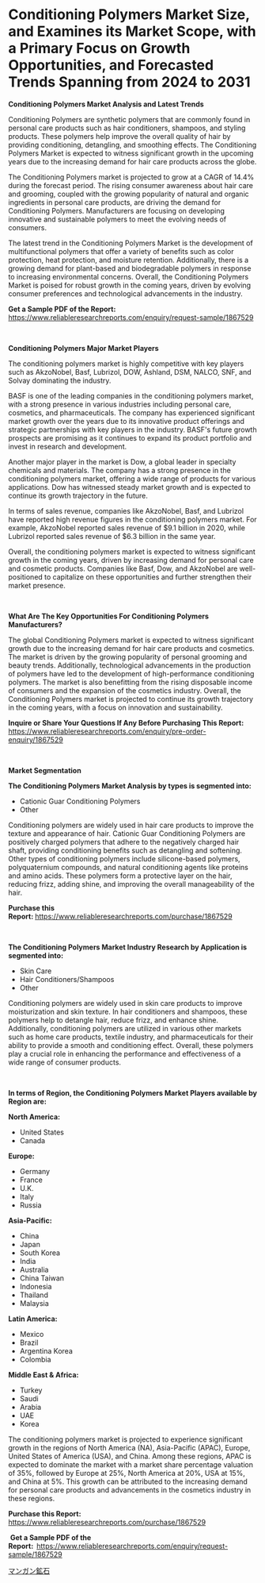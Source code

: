 <p><h1>Conditioning Polymers Market Size, and Examines its Market Scope, with a Primary Focus on Growth Opportunities, and Forecasted Trends Spanning from 2024 to 2031</h1></p><p><strong>Conditioning Polymers Market Analysis and Latest Trends</strong></p>
<p><p>Conditioning Polymers are synthetic polymers that are commonly found in personal care products such as hair conditioners, shampoos, and styling products. These polymers help improve the overall quality of hair by providing conditioning, detangling, and smoothing effects. The Conditioning Polymers Market is expected to witness significant growth in the upcoming years due to the increasing demand for hair care products across the globe.</p><p>The Conditioning Polymers market is projected to grow at a CAGR of 14.4% during the forecast period. The rising consumer awareness about hair care and grooming, coupled with the growing popularity of natural and organic ingredients in personal care products, are driving the demand for Conditioning Polymers. Manufacturers are focusing on developing innovative and sustainable polymers to meet the evolving needs of consumers.</p><p>The latest trend in the Conditioning Polymers Market is the development of multifunctional polymers that offer a variety of benefits such as color protection, heat protection, and moisture retention. Additionally, there is a growing demand for plant-based and biodegradable polymers in response to increasing environmental concerns. Overall, the Conditioning Polymers Market is poised for robust growth in the coming years, driven by evolving consumer preferences and technological advancements in the industry.</p></p>
<p><strong>Get a Sample PDF of the Report:&nbsp;</strong> <a href="https://www.reliableresearchreports.com/enquiry/request-sample/1867529">https://www.reliableresearchreports.com/enquiry/request-sample/1867529</a></p>
<p>&nbsp;</p>
<p><strong>Conditioning Polymers Major Market Players</strong></p>
<p><p>The conditioning polymers market is highly competitive with key players such as AkzoNobel, Basf, Lubrizol, DOW, Ashland, DSM, NALCO, SNF, and Solvay dominating the industry. </p><p>BASF is one of the leading companies in the conditioning polymers market, with a strong presence in various industries including personal care, cosmetics, and pharmaceuticals. The company has experienced significant market growth over the years due to its innovative product offerings and strategic partnerships with key players in the industry. BASF's future growth prospects are promising as it continues to expand its product portfolio and invest in research and development.</p><p>Another major player in the market is Dow, a global leader in specialty chemicals and materials. The company has a strong presence in the conditioning polymers market, offering a wide range of products for various applications. Dow has witnessed steady market growth and is expected to continue its growth trajectory in the future.</p><p>In terms of sales revenue, companies like AkzoNobel, Basf, and Lubrizol have reported high revenue figures in the conditioning polymers market. For example, AkzoNobel reported sales revenue of $9.1 billion in 2020, while Lubrizol reported sales revenue of $6.3 billion in the same year.</p><p>Overall, the conditioning polymers market is expected to witness significant growth in the coming years, driven by increasing demand for personal care and cosmetic products. Companies like Basf, Dow, and AkzoNobel are well-positioned to capitalize on these opportunities and further strengthen their market presence.</p></p>
<p>&nbsp;</p>
<p><strong>What Are The Key Opportunities For Conditioning Polymers Manufacturers?</strong></p>
<p><p>The global Conditioning Polymers market is expected to witness significant growth due to the increasing demand for hair care products and cosmetics. The market is driven by the growing popularity of personal grooming and beauty trends. Additionally, technological advancements in the production of polymers have led to the development of high-performance conditioning polymers. The market is also benefitting from the rising disposable income of consumers and the expansion of the cosmetics industry. Overall, the Conditioning Polymers market is projected to continue its growth trajectory in the coming years, with a focus on innovation and sustainability.</p></p>
<p><strong>Inquire or Share Your Questions If Any Before Purchasing This Report:</strong> <a href="https://www.reliableresearchreports.com/enquiry/pre-order-enquiry/1867529">https://www.reliableresearchreports.com/enquiry/pre-order-enquiry/1867529</a></p>
<p>&nbsp;</p>
<p><strong>Market Segmentation</strong></p>
<p><strong>The Conditioning Polymers Market Analysis by types is segmented into:</strong></p>
<p><ul><li>Cationic Guar Conditioning Polymers</li><li>Other</li></ul></p>
<p><p>Conditioning polymers are widely used in hair care products to improve the texture and appearance of hair. Cationic Guar Conditioning Polymers are positively charged polymers that adhere to the negatively charged hair shaft, providing conditioning benefits such as detangling and softening. Other types of conditioning polymers include silicone-based polymers, polyquaternium compounds, and natural conditioning agents like proteins and amino acids. These polymers form a protective layer on the hair, reducing frizz, adding shine, and improving the overall manageability of the hair.</p></p>
<p><strong>Purchase this Report:&nbsp;</strong><a href="https://www.reliableresearchreports.com/purchase/1867529">https://www.reliableresearchreports.com/purchase/1867529</a></p>
<p>&nbsp;</p>
<p><strong>The Conditioning Polymers Market Industry Research by Application is segmented into:</strong></p>
<p><ul><li>Skin Care</li><li>Hair Conditioners/Shampoos</li><li>Other</li></ul></p>
<p><p>Conditioning polymers are widely used in skin care products to improve moisturization and skin texture. In hair conditioners and shampoos, these polymers help to detangle hair, reduce frizz, and enhance shine. Additionally, conditioning polymers are utilized in various other markets such as home care products, textile industry, and pharmaceuticals for their ability to provide a smooth and conditioning effect. Overall, these polymers play a crucial role in enhancing the performance and effectiveness of a wide range of consumer products.</p></p>
<p>&nbsp;</p>
<p><strong>In terms of Region, the Conditioning Polymers Market Players available by Region are:</strong></p>
<p>
    <p> <strong> North America: </strong>
        <ul>
            <li>United States</li>
            <li>Canada</li>
        </ul>
        </p> 
    <p> <strong> Europe: </strong>
        <ul>
            <li>Germany</li>
            <li>France</li>
            <li>U.K.</li>
            <li>Italy</li>
            <li>Russia</li>
        </ul>
        </p> 
    <p> <strong> Asia-Pacific: </strong>
        <ul>
            <li>China</li>
            <li>Japan</li>
            <li>South Korea</li>
            <li>India</li>
            <li>Australia</li>
            <li>China Taiwan</li>
            <li>Indonesia</li>
            <li>Thailand</li>
            <li>Malaysia</li>
        </ul>
        </p> 
    <p> <strong> Latin America: </strong>
        <ul>
            <li>Mexico</li>
            <li>Brazil</li>
            <li>Argentina Korea</li>
            <li>Colombia</li>
        </ul>
        </p> 
    <p> <strong> Middle East & Africa: </strong>
        <ul>
            <li>Turkey</li>
            <li>Saudi</li>
            <li>Arabia</li>
            <li>UAE</li>
            <li>Korea</li>
        </ul>
    </p>
    </p>
<p><p>The conditioning polymers market is projected to experience significant growth in the regions of North America (NA), Asia-Pacific (APAC), Europe, United States of America (USA), and China. Among these regions, APAC is expected to dominate the market with a market share percentage valuation of 35%, followed by Europe at 25%, North America at 20%, USA at 15%, and China at 5%. This growth can be attributed to the increasing demand for personal care products and advancements in the cosmetics industry in these regions.</p></p>
<p><strong>Purchase this Report: </strong><a href="https://www.reliableresearchreports.com/purchase/1867529">https://www.reliableresearchreports.com/purchase/1867529</a></p>
<p>&nbsp;<strong>Get a Sample PDF of the Report:&nbsp;&nbsp;</strong><a href="https://www.reliableresearchreports.com/enquiry/request-sample/1867529">https://www.reliableresearchreports.com/enquiry/request-sample/1867529</a></p>
<p><strong></strong></p>
<p><p><a href="https://github.com/SantosDicki04/Market-Research-Report-List-1/blob/main/81553566097.md">マンガン鉱石</a></p></p>